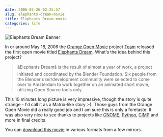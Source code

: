 ```yaml
---
date: 2006-05-26 02:25:57
slug: elephants-dream-movie
title: Elephants Dream movie
categories: life
---
```



![Elephants Dream Banner](/images/elephants-dream-banner.jpg)






In or around May 18, 2006 the [Orange Open Movie](http://orange.blender.org/background) project [Team](http://orange.blender.org/theteam) released the first open movie titled [Elephants Dream](http://www.elephantsdream.org). What's the idea behind this project?


> âElephants Dreamâ is the result of almost a year of work, a project initiated and coordinated by the Blender Foundation. Six people from the Blender user/development community were selected to come over to Amsterdam to work together on an animated short movie, utilizing Open Source tools only.









This 10 minutes long picture is very impressive, though the story is quite strange - I'd call it as a Matrix-like story :-). Those guys from the Orange Open Movie did a really good job and I am sure this is only a foretaste. It was also very nice to see thanks to projects like [GNOME](http://www.gnome.org), [Python](http://www.python.org), [GIMP](http://www.gimp.org) and more in final credits.






You can [download this movie](http://orange.blender.org/download) in various formats from a few mirrors.

